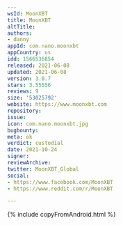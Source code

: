 ```yaml
---
wsId: MoonXBT
title: MoonXBT
altTitle: 
authors:
- danny
appId: com.nano.moonxbt
appCountry: us
idd: 1566536854
released: 2021-06-08
updated: 2021-06-08
version: 3.0.7
stars: 3.55556
reviews: 9
size: '53025792'
website: https://www.moonxbt.com
repository: 
issue: 
icon: com.nano.moonxbt.jpg
bugbounty: 
meta: ok
verdict: custodial
date: 2021-10-24
signer: 
reviewArchive: 
twitter: MoonXBT_Global
social:
- https://www.facebook.com/MoonXBT
- https://www.reddit.com/r/MoonXBT

---
```


{% include copyFromAndroid.html %}


